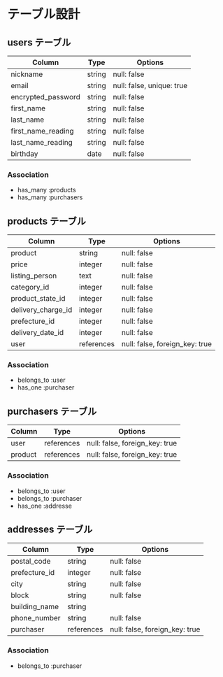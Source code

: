 # テーブル設計

## users テーブル

| Column             | Type   | Options                   |
| ------------------ | ------ | ------------------------- |
| nickname           | string | null: false              |
| email              | string | null: false, unique: true |
| encrypted_password | string | null: false               |
| first_name         | string | null: false               |
| last_name          | string | null: false               |
| first_name_reading | string | null: false               |
| last_name_reading  | string | null: false               |
| birthday           | date   | null: false               |

### Association

- has_many :products
- has_many :purchasers

## products テーブル

| Column             | Type       | Options                        |
| ------------------ | ---------- | ------------------------------ |
| product            | string     | null: false                    |
| price              | integer    | null: false                    |
| listing_person     | text       | null: false                    |
| category_id        | integer    | null: false                    |
| product_state_id   | integer    | null: false                    |
| delivery_charge_id | integer    | null: false                    |
| prefecture_id      | integer    | null: false                    |
| delivery_date_id   | integer    | null: false                    |
| user               | references | null: false, foreign_key: true |

### Association

- belongs_to :user
- has_one   :purchaser

## purchasers テーブル

| Column             | Type       | Options                        |
| ------------------ | ---------- | ------------------------------ |
| user               | references | null: false, foreign_key: true |
| product            | references | null: false, foreign_key: true |

### Association

- belongs_to :user
- belongs_to :purchaser
- has_one :addresse

## addresses テーブル

| Column        | Type       | Options                        |
| ------------- | ---------- | ------------------------------ |
| postal_code   | string     | null: false                    |
| prefecture_id | integer    | null: false                    |
| city          | string     | null: false                    |
| block         | string     | null: false                    |
| building_name | string     |                                |
| phone_number  | string     | null: false                    |
| purchaser     | references | null: false, foreign_key: true |

### Association

- belongs_to :purchaser